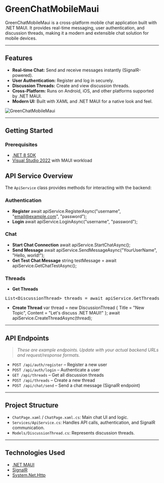 # GreenChatMobileMaui

GreenChatMobileMaui is a cross-platform mobile chat application built with .NET MAUI. It provides real-time messaging, user authentication, and discussion threads, making it a modern and extensible chat solution for mobile devices.

---

## Features

- **Real-time Chat:** Send and receive messages instantly (SignalR-powered).
- **User Authentication:** Register and log in securely.
- **Discussion Threads:** Create and view discussion threads.
- **Cross-Platform:** Runs on Android, iOS, and other platforms supported by .NET MAUI.
- **Modern UI:** Built with XAML and .NET MAUI for a native look and feel.

![GreenChatMobileMaui](https://github.com/user-attachments/assets/2611ff56-5236-4fb4-a102-07663ee40ebe)

---

## Getting Started

### Prerequisites

- [.NET 8 SDK](https://dotnet.microsoft.com/download)
- [Visual Studio 2022](https://visualstudio.microsoft.com/vs/) with MAUI workload

## API Service Overview

The `ApiService` class provides methods for interacting with the backend:

### Authentication
- **Register**
await apiService.RegisterAsync("username", "email@example.com", "password");
- **Login**
await apiService.LoginAsync("username", "password");

### Chat
- **Start Chat Connection**
await apiService.StartChatAsync();
- **Send Message**
await apiService.SendMessageAsync("YourUserName", "Hello, world!");
- **Get Test Chat Message**
string testMessage = await apiService.GetChatTestAsync();

### Threads
- **Get Threads**
<pre>
List&lt;DiscussionThread&gt; threads = await apiService.GetThreadsAsync();
</pre>
- **Create Thread**
var thread = new DiscussionThread { Title = "New Topic", Content = "Let's discuss .NET MAUI!" };
await apiService.CreateThreadAsync(thread);

---

## API Endpoints

> _These are example endpoints. Update with your actual backend URLs and request/response formats._

- `POST /api/auth/register` – Register a new user
- `POST /api/auth/login` – Authenticate a user
- `GET /api/threads` – Get all discussion threads
- `POST /api/threads` – Create a new thread
- `POST /api/chat/send` – Send a chat message (SignalR endpoint)

---

## Project Structure

- `ChatPage.xaml` / `ChatPage.xaml.cs`: Main chat UI and logic.
- `Services/ApiService.cs`: Handles API calls, authentication, and SignalR communication.
- `Models/DiscussionThread.cs`: Represents discussion threads.

---

## Technologies Used

- [.NET MAUI](https://github.com/dotnet/maui)
- [SignalR](https://docs.microsoft.com/aspnet/core/signalr/introduction)
- [System.Net.Http](https://docs.microsoft.com/dotnet/api/system.net.http)


